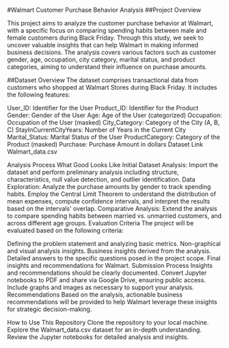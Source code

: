 #Walmart Customer Purchase Behavior Analysis
##Project Overview

This project aims to analyze the customer purchase behavior at Walmart, with a specific focus on comparing spending habits between male and female customers during Black Friday. Through this study, we seek to uncover valuable insights that can help Walmart in making informed business decisions. The analysis covers various factors such as customer gender, age, occupation, city category, marital status, and product categories, aiming to understand their influence on purchase amounts.

##Dataset Overview
The dataset comprises transactional data from customers who shopped at Walmart Stores during Black Friday. It includes the following features:

User_ID: Identifier for the User
Product_ID: Identifier for the Product
Gender: Gender of the User
Age: Age of the User (categorized)
Occupation: Occupation of the User (masked)
City_Category: Category of the City (A, B, C)
StayInCurrentCityYears: Number of Years in the Current City
Marital_Status: Marital Status of the User
ProductCategory: Category of the Product (masked)
Purchase: Purchase Amount in dollars
Dataset Link
Walmart_data.csv

Analysis Process
What Good Looks Like
Initial Dataset Analysis: Import the dataset and perform preliminary analysis including structure, characteristics, null value detection, and outlier identification.
Data Exploration: Analyze the purchase amounts by gender to track spending habits. Employ the Central Limit Theorem to understand the distribution of mean expenses, compute confidence intervals, and interpret the results based on the intervals' overlap.
Comparative Analysis: Extend the analysis to compare spending habits between married vs. unmarried customers, and across different age groups.
Evaluation Criteria
The project will be evaluated based on the following criteria:

Defining the problem statement and analyzing basic metrics.
Non-graphical and visual analysis insights.
Business insights derived from the analysis.
Detailed answers to the specific questions posed in the project scope.
Final insights and recommendations for Walmart.
Submission Process
Insights and recommendations should be clearly documented.
Convert Jupyter notebooks to PDF and share via Google Drive, ensuring public access.
Include graphs and images as necessary to support your analysis.
Recommendations
Based on the analysis, actionable business recommendations will be provided to help Walmart leverage these insights for strategic decision-making.

How to Use This Repository
Clone the repository to your local machine.
Explore the Walmart_data.csv dataset for an in-depth understanding.
Review the Jupyter notebooks for detailed analysis and insights.
